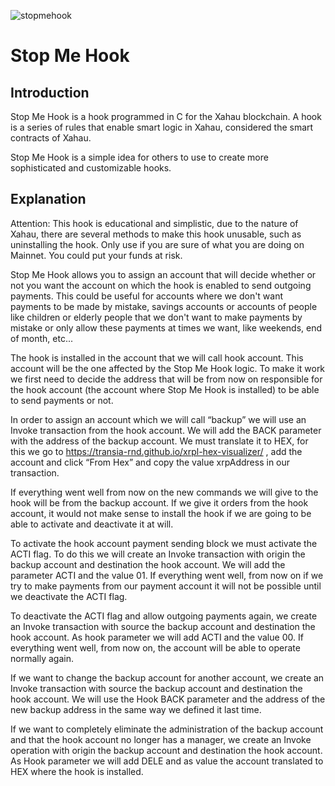 ![stopmehook](https://github.com/user-attachments/assets/efb0d927-b217-4d6a-b269-603aeea191b6)
# Stop Me Hook 

## Introduction

Stop Me Hook is a hook programmed in C for the Xahau blockchain. A hook is a series of rules that enable smart logic in Xahau, considered the smart contracts of Xahau.

Stop Me Hook is a simple idea for others to use to create more sophisticated and customizable hooks.

## Explanation


Attention: This hook is educational and simplistic, due to the nature of Xahau, there are several methods to make this hook unusable, such as uninstalling the hook. Only use if you are sure of what you are doing on Mainnet. You could put your funds at risk.

Stop Me Hook allows you to assign an account that will decide whether or not you want the account on which the hook is enabled to send outgoing payments. This could be useful for accounts where we don't want payments to be made by mistake, savings accounts or accounts of people like children or elderly people that we don't want to make payments by mistake or only allow these payments at times we want, like weekends, end of month, etc...

The hook is installed in the account that we will call hook account. This account will be the one affected by the Stop Me Hook logic. To make it work we first need to decide the address that will be from now on responsible for the hook account (the account where Stop Me Hook is installed) to be able to send payments or not.

In order to assign an account which we will call “backup” we will use an Invoke transaction from the hook account. We will add the BACK parameter with the address of the backup account. We must translate it to HEX, for this we go to https://transia-rnd.github.io/xrpl-hex-visualizer/ , add the account and click “From Hex” and copy the value xrpAddress in our transaction.

If everything went well from now on the new commands we will give to the hook will be from the backup account. If we give it orders from the hook account, it would not make sense to install the hook if we are going to be able to activate and deactivate it at will.

To activate the hook account payment sending block we must activate the ACTI flag. To do this we will create an Invoke transaction with origin the backup account and destination the hook account. We will add the parameter ACTI and the value 01. If everything went well, from now on if we try to make payments from our payment account it will not be possible until we deactivate the ACTI flag.

To deactivate the ACTI flag and allow outgoing payments again, we create an Invoke transaction with source the backup account and destination the hook account. As hook parameter we will add ACTI and the value 00. If everything went well, from now on, the account will be able to operate normally again.

If we want to change the backup account for another account, we create an Invoke transaction with source the backup account and destination the hook account. We will use the Hook BACK parameter and the address of the new backup address in the same way we defined it last time.

If we want to completely eliminate the administration of the backup account and that the hook account no longer has a manager, we create an Invoke operation with origin the backup account and destination the hook account. As Hook parameter we will add DELE and as value the account translated to HEX where the hook is installed.


